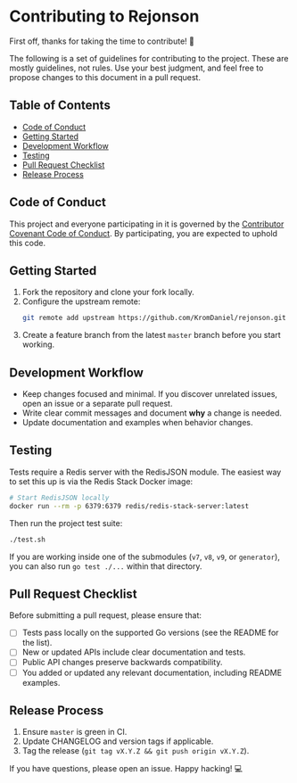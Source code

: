 # Contributing to Rejonson

First off, thanks for taking the time to contribute! 🎉

The following is a set of guidelines for contributing to the project. These are mostly guidelines, not rules. Use your best judgment, and feel free to propose changes to this document in a pull request.

## Table of Contents

- [Code of Conduct](#code-of-conduct)
- [Getting Started](#getting-started)
- [Development Workflow](#development-workflow)
- [Testing](#testing)
- [Pull Request Checklist](#pull-request-checklist)
- [Release Process](#release-process)

## Code of Conduct

This project and everyone participating in it is governed by the [Contributor Covenant Code of Conduct](./CODE_OF_CONDUCT.md). By participating, you are expected to uphold this code.

## Getting Started

1. Fork the repository and clone your fork locally.
2. Configure the upstream remote:
   ```bash
   git remote add upstream https://github.com/KromDaniel/rejonson.git
   ```
3. Create a feature branch from the latest `master` branch before you start working.

## Development Workflow

- Keep changes focused and minimal. If you discover unrelated issues, open an issue or a separate pull request.
- Write clear commit messages and document **why** a change is needed.
- Update documentation and examples when behavior changes.

## Testing

Tests require a Redis server with the RedisJSON module. The easiest way to set this up is via the Redis Stack Docker image:

```bash
# Start RedisJSON locally
docker run --rm -p 6379:6379 redis/redis-stack-server:latest
```

Then run the project test suite:

```bash
./test.sh
```

If you are working inside one of the submodules (`v7`, `v8`, `v9`, or `generator`), you can also run `go test ./...` within that directory.

## Pull Request Checklist

Before submitting a pull request, please ensure that:

- [ ] Tests pass locally on the supported Go versions (see the README for the list).
- [ ] New or updated APIs include clear documentation and tests.
- [ ] Public API changes preserve backwards compatibility.
- [ ] You added or updated any relevant documentation, including README examples.

## Release Process

1. Ensure `master` is green in CI.
2. Update CHANGELOG and version tags if applicable.
3. Tag the release (`git tag vX.Y.Z && git push origin vX.Y.Z`).

If you have questions, please open an issue. Happy hacking! 💻
